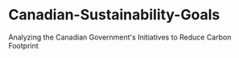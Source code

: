 # Canadian-Sustainability-Goals
Analyzing the Canadian Government's Initiatives to Reduce Carbon Footprint
